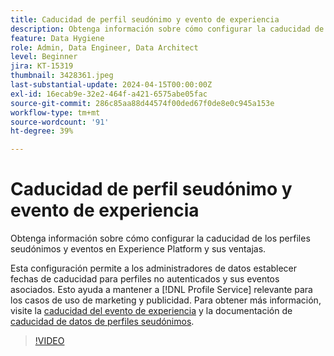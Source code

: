 ```yaml
---
title: Caducidad de perfil seudónimo y evento de experiencia
description: Obtenga información sobre cómo configurar la caducidad de los perfiles seudónimos y eventos en Experience Platform y sus ventajas.
feature: Data Hygiene
role: Admin, Data Engineer, Data Architect
level: Beginner
jira: KT-15319
thumbnail: 3428361.jpeg
last-substantial-update: 2024-04-15T00:00:00Z
exl-id: 16ecab9e-32e2-464f-a421-6575abe05fac
source-git-commit: 286c85aa88d44574f00ded67f0de8e0c945a153e
workflow-type: tm+mt
source-wordcount: '91'
ht-degree: 39%

---
```


# Caducidad de perfil seudónimo y evento de experiencia

Obtenga información sobre cómo configurar la caducidad de los perfiles seudónimos y eventos en Experience Platform y sus ventajas.

Esta configuración permite a los administradores de datos establecer fechas de caducidad para perfiles no autenticados y sus eventos asociados. Esto ayuda a mantener a [!DNL Profile Service] relevante para los casos de uso de marketing y publicidad. Para obtener más información, visite la [caducidad del evento de experiencia](https://experienceleague.adobe.com/es/docs/experience-platform/profile/event-expirations) y la documentación de [caducidad de datos de perfiles seudónimos](https://experienceleague.adobe.com/es/docs/experience-platform/profile/event-expirations).


>[!VIDEO](https://video.tv.adobe.com/v/3428361?learn=on&enablevpops)
